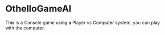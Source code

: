 # OthelloGameAI
This is a Console game using a Player vs Computer system, you can play with the computer.

